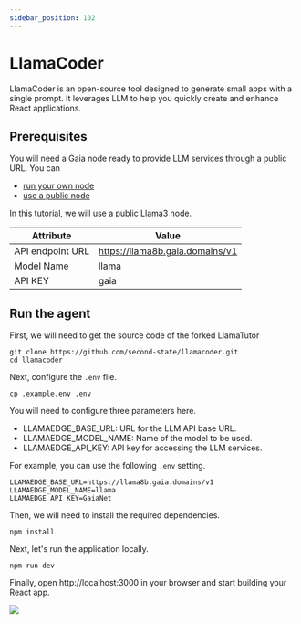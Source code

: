 ```yaml
---
sidebar_position: 102
---
```


# LlamaCoder 

LlamaCoder is an open-source tool designed to generate small apps with a single prompt. It leverages LLM to help you quickly create and enhance React applications.

## Prerequisites

You will need a Gaia node ready to provide LLM services through a public URL. You can

* [run your own node](../../../getting-started/quick-start/quick-start.md)
* [use a public node](../../../nodes/nodes.md)

In this tutorial, we will use a public Llama3 node.

| Attribute | Value |
|-----|--------|
| API endpoint URL | https://llama8b.gaia.domains/v1 |
| Model Name | llama |
| API KEY | gaia |

## Run the agent

First, we will need to get the source code of the forked LlamaTutor

```
git clone https://github.com/second-state/llamacoder.git
cd llamacoder
```

Next, configure the `.env` file.

```
cp .example.env .env
```

You will need to configure three parameters here.

* LLAMAEDGE_BASE_URL: URL for the LLM API base URL.
* LLAMAEDGE_MODEL_NAME: Name of the model to be used.
* LLAMAEDGE_API_KEY: API key for accessing the LLM services.

For example, you can use the following `.env` setting.

```
LLAMAEDGE_BASE_URL=https://llama8b.gaia.domains/v1
LLAMAEDGE_MODEL_NAME=llama
LLAMAEDGE_API_KEY=GaiaNet
```

Then, we will need to install the required dependencies.

```
npm install
```

Next, let's run the application locally.

```
npm run dev
```

Finally, open http://localhost:3000 in your browser and start building your React app.

![](/img/docs/llamacoder.png)
